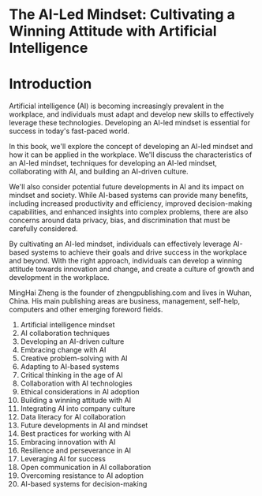 # The AI-Led Mindset: Cultivating a Winning Attitude with Artificial Intelligence

# Introduction

Artificial intelligence (AI) is becoming increasingly prevalent in the workplace, and individuals must adapt and develop new skills to effectively leverage these technologies. Developing an AI-led mindset is essential for success in today's fast-paced world.

In this book, we'll explore the concept of developing an AI-led mindset and how it can be applied in the workplace. We'll discuss the characteristics of an AI-led mindset, techniques for developing an AI-led mindset, collaborating with AI, and building an AI-driven culture.

We'll also consider potential future developments in AI and its impact on mindset and society. While AI-based systems can provide many benefits, including increased productivity and efficiency, improved decision-making capabilities, and enhanced insights into complex problems, there are also concerns around data privacy, bias, and discrimination that must be carefully considered.

By cultivating an AI-led mindset, individuals can effectively leverage AI-based systems to achieve their goals and drive success in the workplace and beyond. With the right approach, individuals can develop a winning attitude towards innovation and change, and create a culture of growth and development in the workplace.

MingHai Zheng is the founder of zhengpublishing.com and lives in Wuhan, China. His main publishing areas are business, management, self-help, computers and other emerging foreword fields.



1. Artificial intelligence mindset
2. AI collaboration techniques
3. Developing an AI-driven culture
4. Embracing change with AI
5. Creative problem-solving with AI
6. Adapting to AI-based systems
7. Critical thinking in the age of AI
8. Collaboration with AI technologies
9. Ethical considerations in AI adoption
10. Building a winning attitude with AI
11. Integrating AI into company culture
12. Data literacy for AI collaboration
13. Future developments in AI and mindset
14. Best practices for working with AI
15. Embracing innovation with AI
16. Resilience and perseverance in AI
17. Leveraging AI for success
18. Open communication in AI collaboration
19. Overcoming resistance to AI adoption
20. AI-based systems for decision-making

